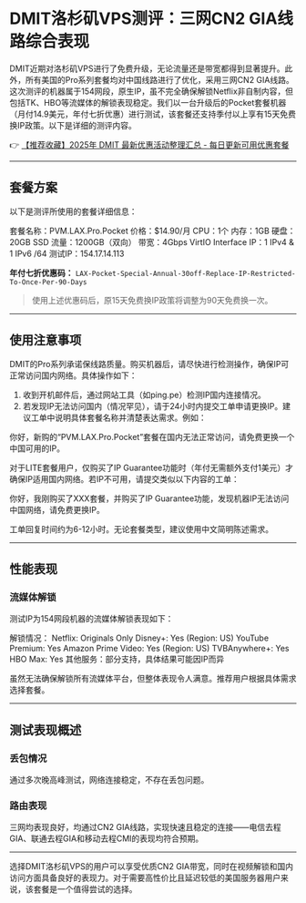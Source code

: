 # DMIT洛杉矶VPS测评：三网CN2 GIA线路综合表现

DMIT近期对洛杉矶VPS进行了免费升级，无论流量还是带宽都得到显著提升。此外，所有美国的Pro系列套餐均对中国线路进行了优化，采用三网CN2 GIA线路。这次测评的机器属于154网段，原生IP，虽不完全确保解锁Netflix非自制内容，但包括TK、HBO等流媒体的解锁表现稳定。我们以一台升级后的Pocket套餐机器（月付14.9美元，年付七折优惠）进行测试，该套餐还支持季付以上享有15天免费换IP政策。以下是详细的测评内容。

👉 [【推荐收藏】2025年 DMIT 最新优惠活动整理汇总 - 每日更新可用优惠套餐](https://bit.ly/dmit_coupon)

---

## 套餐方案

以下是测评所使用的套餐详细信息：


套餐名称：PVM.LAX.Pro.Pocket
价格：$14.90/月
CPU：1个
内存：1GB
硬盘：20GB SSD
流量：1200GB（双向）
带宽：4Gbps VirtIO Interface
IP：1 IPv4 & 1 IPv6 /64
测试IP：154.17.14.113


**年付七折优惠码：** `LAX-Pocket-Special-Annual-30off-Replace-IP-Restricted-To-Once-Per-90-Days`

> 使用上述优惠码后，原15天免费换IP政策将调整为90天免费换一次。

---

## 使用注意事项

DMIT的Pro系列承诺保线路质量。购买机器后，请尽快进行检测操作，确保IP可正常访问国内网络。具体操作如下：

1. 收到开机邮件后，通过网站工具（如ping.pe）检测IP国内连接情况。
2. 若发现IP无法访问国内（情况罕见），请于24小时内提交工单申请更换IP。建议工单中说明具体套餐名称并清楚表达需求。例如：


你好，新购的“PVM.LAX.Pro.Pocket”套餐在国内无法正常访问，请免费更换一个中国可用的IP。


对于LITE套餐用户，仅购买了IP Guarantee功能时（年付无需额外支付1美元）才确保IP适用国内网络。若IP不可用，请提交类似以下内容的工单：


你好，我刚购买了XXX套餐，并购买了IP Guarantee功能，发现机器IP无法访问中国网络，请免费更换IP。


工单回复时间约为6-12小时。无论套餐类型，建议使用中文简明陈述需求。

---

## 性能表现

### 流媒体解锁

测试IP为154网段机器的流媒体解锁表现如下：


解锁情况：
Netflix: Originals Only
Disney+: Yes (Region: US)
YouTube Premium: Yes
Amazon Prime Video: Yes (Region: US)
TVBAnywhere+: Yes
HBO Max: Yes
其他服务：部分支持，具体结果可能因IP而异


虽然无法确保解锁所有流媒体平台，但整体表现令人满意。推荐用户根据具体需求选择套餐。

---

## 测试表现概述

### 丢包情况
通过多次晚高峰测试，网络连接稳定，不存在丢包问题。

### 路由表现
三网均表现良好，均通过CN2 GIA线路，实现快速且稳定的连接——电信去程GIA、联通去程GIA和移动去程CMI的表现均符合预期。

---

选择DMIT洛杉矶VPS的用户可以享受优质CN2 GIA带宽，同时在视频解锁和国内访问方面具备良好的表现力。对于需要高性价比且延迟较低的美国服务器用户来说，该套餐是一个值得尝试的选择。